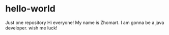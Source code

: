 # hello-world
Just one repository
Hi everyone!
My name is Zhomart.
I am gonna be a java developer.
wish me luck!
